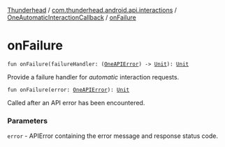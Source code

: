 [Thunderhead](../../index.md) / [com.thunderhead.android.api.interactions](../index.md) / [OneAutomaticInteractionCallback](index.md) / [onFailure](./on-failure.md)

# onFailure

`fun onFailure(failureHandler: (`[`OneAPIError`](../../com.thunderhead.android.api.responsetypes/-one-a-p-i-error/index.md)`) -> `[`Unit`](https://kotlinlang.org/api/latest/jvm/stdlib/kotlin/-unit/index.html)`): `[`Unit`](https://kotlinlang.org/api/latest/jvm/stdlib/kotlin/-unit/index.html)

Provide a failure handler for *automatic*
interaction requests.

`fun onFailure(error: `[`OneAPIError`](../../com.thunderhead.android.api.responsetypes/-one-a-p-i-error/index.md)`): `[`Unit`](https://kotlinlang.org/api/latest/jvm/stdlib/kotlin/-unit/index.html)

Called after an API error has been encountered.

### Parameters

`error` - APIError containing the error message and
response status code.